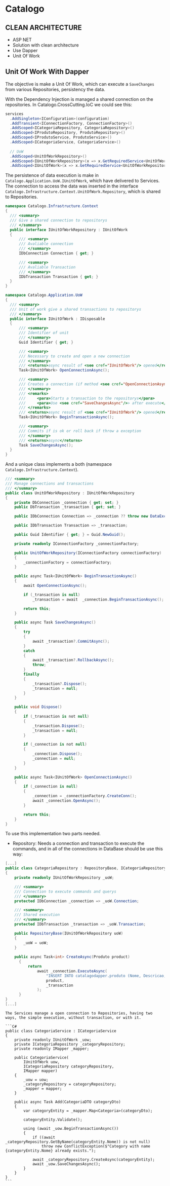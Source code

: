 # Catalogo

## CLEAN ARCHITECTURE
-	ASP NET
-	Solution with clean architecture
- Use Dapper
- Unit Of Work

## Unit Of Work With Dapper

The objective is make a Unit Of Work, which can execute a `SaveChanges` from various Repositories, persistency the data.

With the Dependency Injection is managed a shared connection on the repositories.
In Catalogo.CrossCutting.IoC we could see this:
```C#
services
  .AddSingleton<IConfiguration>(configuration)
  .AddTransient<IConnectionFactory, ConnectionFactory>()
  .AddScoped<ICategoriaRepository, CategoriaRepository>()
  .AddScoped<IProdutoRepository, ProdutoRepository>()
  .AddScoped<IProdutoService, ProdutoService>()
  .AddScoped<ICategoriaService, CategoriaService>()
  
  // UoW
  .AddScoped<UnitOfWorkRepository>()
  .AddScoped<IUnitOfWorkRepository>(x => x.GetRequiredService<UnitOfWorkRepository>())
  .AddScoped<IUnitOfWork>(x => x.GetRequiredService<UnitOfWorkRepository>());
  ```
  
  The persistence of data execution is make in `Catalogo.Application.UoW.IUnitOfWork`, which have delivered to Services.
  The connection to access the data was inserted in the interface `Catalogo.Infrastructure.Context.UnitOfWork.Repository`, which is shared to Repositories.
  
  ```C#
namespace Catalogo.Infrastructure.Context
{
    /// <summary>
    /// Give a shared connection to repositorys
    /// </summary>
    public interface IUnitOfWorkRepository : IUnitOfWork
    {
        /// <summary>
        /// Avaliable connection
        /// </summary>
        IDbConnection Connection { get; }

        /// <summary>
        /// Avaliable Transaction
        /// </summary>
        IDbTransaction Transaction { get; }
    }
}

namespace Catalogo.Application.UoW
{
    /// <summary>
    /// Unit of work give a shared transactions to repositorys
    /// </summary>
    public interface IUnitOfWork : IDisposable
    {
        /// <summary>
        /// Identifier of unit
        /// </summary>
        Guid Identifier { get; }

        /// <summary>
        /// Necessary to create and open a new connection
        /// </summary>
        /// <returns>async result of <see cref="IUnitOfWork"/> opened</returns>
        Task<IUnitOfWork> OpenConnectionAsync();

        /// <summary>
        /// Creates a connection (if method <see cref="OpenConnectionAsync"/> haven't executed) and transaction
        /// </summary>
        /// <remarks>
        ///     <para>Starts a transaction to the repositorys</para>
        ///     <para>Use <see cref="SaveChangesAsync"/>> after execute</para>
        /// </remarks>
        /// <returns>async result of <see cref="IUnitOfWork"/> opened</returns>
        Task<IUnitOfWork> BeginTransactionAsync();

        /// <summary>
        /// Commits if is ok or roll back if throw a exception
        /// </summary>
        /// <returns>async</returns>
        Task SaveChangesAsync();
    }
}
  ```
  
  And a unique class implements a both (namespace `Catalogo.Infrastructure.Context`).
  
  ```C#
/// <summary>
/// Manage connections and transactions
/// </summary>
public class UnitOfWorkRepository : IUnitOfWorkRepository
{
      private DbConnection _connection { get; set; }
      public DbTransaction _transaction { get; set; }

      public IDbConnection Connection => _connection ?? throw new DataException("Connection is closed.");

      public IDbTransaction Transaction => _transaction;

      public Guid Identifier { get; } = Guid.NewGuid();

      private readonly IConnectionFactory _connectionFactory;

      public UnitOfWorkRepository(IConnectionFactory connectionFactory)
      {
          _connectionFactory = connectionFactory;
      }

      public async Task<IUnitOfWork> BeginTransactionAsync()
      {
          await OpenConnectionAsync();

          if (_transaction is null)
              _transaction = await  _connection.BeginTransactionAsync();

          return this;
      }

      public async Task SaveChangesAsync()
      {
          try
          {
              await _transaction?.CommitAsync();
          }
          catch
          {
              await _transaction?.RollbackAsync();
              throw;
          }
          finally
          {
              _transaction?.Dispose();
              _transaction = null;
          }
      }

      public void Dispose()
      {
          if (_transaction is not null)
          {
              _transaction.Dispose();
              _transaction = null;
          }

          if (_connection is not null)
          {
              _connection.Dispose();
              _connection = null;
          }
      }

      public async Task<IUnitOfWork> OpenConnectionAsync()
      {
          if (_connection is null)
          {
              _connection = _connectionFactory.CreateConn();
              await _connection.OpenAsync();
          }

          return this;
      }
}
  ```
  
  To use this implementation two parts needed.
  
  - Repository:
  Needs a connection and transaction to execute the commands, and in all of the connections in DataBase should be use this way:
  ```C#
[...]
public class CategoriaRepository : RepositoryBase, ICategoriaRepository
{
      private readonly IUnitOfWorkRepository _uoW;

      /// <summary>
      /// Connection to execute commands and querys
      /// </summary>
      protected IDbConnection _connection => _uoW.Connection;

      /// <summary>
      /// Shared execution
      /// </summary>
      protected IDbTransaction _transaction => _uoW.Transaction;

      public RepositoryBase(IUnitOfWorkRepository uoW)
      {
          _uoW = uoW;
      }
      
      public async Task<int> CreateAsync(Produto product)
        {
            return
                await _connection.ExecuteAsync(
                    "INSERT INTO catalagodapper.produto (Nome, Descricao, Preco, ImagemUrl, Estoque, DataCadastro, IdCategoria) VALUES (@Nome, @Descricao, @Preco, @ImagemUrl, @Estoque, @DataCadastro, @IdCategoria);",
                    product,
                    _transaction
                );
        }
}
[...]
  ```
  
    The Services manage a open connection to Repositories, having two ways, the simple execution, without transaction, or with it.
    
    ```C#
    public class CategoriaService : ICategoriaService
    {
        private readonly IUnitOfWork _uow;
        private ICategoriaRepository _categoryRepository;
        private readonly IMapper _mapper;

        public CategoriaService(
            IUnitOfWork uow,
            ICategoriaRepository categoryRepository,
            IMapper mapper)
        {
            _uow = uow;
            _categoryRepository = categoryRepository;
            _mapper = mapper;
        }
        
        public async Task Add(CategoriaDTO categoryDto)
        {
            var categoryEntity = _mapper.Map<Categoria>(categoryDto);

            categoryEntity.Validate();

            using (await _uow.BeginTransactionAsync())
            {
                if ((await _categoryRepository.GetByName(categoryEntity.Nome)) is not null)
                    throw new ConflictException($"Category with name {categoryEntity.Nome} already exists.");

                await _categoryRepository.CreateAsync(categoryEntity);
                await _uow.SaveChangesAsync();
            }
        }
    }
    ```
